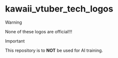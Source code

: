 # kawaii_vtuber_tech_logos

> [!WARNING]
> None of these logos are official!!!

> [!Important]
> This repository is to **NOT** be used for AI training.